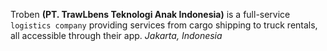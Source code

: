 Troben **(PT. TrawLbens Teknologi Anak Indonesia)** is a full-service `logistics company` providing services from cargo shipping to truck rentals, all accessible through their app. *Jakarta, Indonesia*
